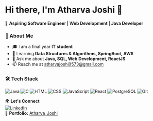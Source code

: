 # Hi there, I'm Atharva Joshi 👋  

🚀 **Aspiring Software Engineer | Web Development | Java Developer**  

### 🌟 About Me
- 🎓 I am a final year **IT student**
- 🌱 Learning **Data Structures & Algorithms, SpringBoot, AWS**
- 💬 Ask me about **Java, SQL, Web Development, ReactJS**
- 📫 Reach me at atharvajoshi0573@gmail.com

### 🛠 Tech Stack
![Java](https://img.shields.io/badge/Java-ED8B00?style=for-the-badge&logo=java&logoColor=white)
![C](https://img.shields.io/badge/C-00599C?style=for-the-badge&logo=c&logoColor=white)
![HTML](https://img.shields.io/badge/HTML5-E34F26?style=for-the-badge&logo=html5&logoColor=white)
![CSS](https://img.shields.io/badge/CSS3-1572B6?style=for-the-badge&logo=css3&logoColor=white)
![JavaScript](https://img.shields.io/badge/JavaScript-F7DF1E?style=for-the-badge&logo=javascript&logoColor=black)
![React](https://img.shields.io/badge/React-20232A?style=for-the-badge&logo=react&logoColor=61DAFB)
![PostgreSQL](https://img.shields.io/badge/PostgreSQL-316192?style=for-the-badge&logo=postgresql&logoColor=white)
![Git](https://img.shields.io/badge/Git-F05032?style=for-the-badge&logo=git&logoColor=white)

🌍 **Let's Connect**  
[![LinkedIn](https://img.shields.io/badge/LinkedIn-0A66C2?style=for-the-badge&logo=linkedin&logoColor=white)](https://www.linkedin.com/in/contactatharvajoshi/)  
🔗 **Portfolio:** [Atharva_Joshi](https://contactatharvajoshi.netlify.app/)
